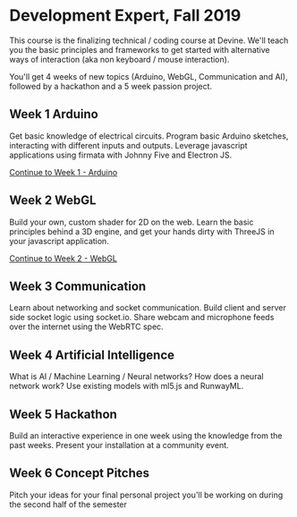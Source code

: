 # Development Expert, Fall 2019

This course is the finalizing technical / coding course at Devine. We'll teach you the basic principles and frameworks to get started with alternative ways of interaction (aka non keyboard / mouse interaction).

You'll get 4 weeks of new topics (Arduino, WebGL, Communication and AI), followed by a hackathon and a 5 week passion project.

## Week 1 Arduino

Get basic knowledge of electrical circuits. Program basic Arduino sketches, interacting with different inputs and outputs. Leverage javascript applications using firmata with Johnny Five and Electron JS.

[Continue to Week 1 - Arduino](week01-arduino/)

## Week 2 WebGL

Build your own, custom shader for 2D on the web. Learn the basic principles behind a 3D engine, and get your hands dirty with ThreeJS in your javascript application.

[Continue to Week 2 - WebGL](week02-webgl/)

## Week 3 Communication

Learn about networking and socket communication. Build client and server side socket logic using socket.io. Share webcam and microphone feeds over the internet using the WebRTC spec.

## Week 4 Artificial Intelligence

What is AI / Machine Learning / Neural networks? How does a neural network work? Use existing models with ml5.js and RunwayML.

## Week 5 Hackathon

Build an interactive experience in one week using the knowledge from the past weeks. Present your installation at a community event.

## Week 6 Concept Pitches

Pitch your ideas for your final personal project you'll be working on during the second half of the semester